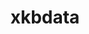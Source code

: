 ---
title: "xkbdata"
layout: cache
categories: [package, develop]
meta: {"versions": ["1.0.1"], "compilers": ["gcc@=11.1.0", "gcc@=11.4.0"], "oss": ["ubuntu20.04", "ubuntu22.04"], "platforms": ["linux"], "targets": ["x86_64_v3"], "stacks": ["data-vis-sdk", "e4s", "root"], "num_specs": 12, "num_specs_by_stack": {"root": 12, "data-vis-sdk": 6, "e4s": 6}}
spec_details: [{"hash": "qtvc3bcnd2edx5gglroulfddubfgwbcl", "compiler": "gcc@=11.1.0", "versions": ["1.0.1"], "os": "ubuntu20.04", "platform": "linux", "target": "x86_64_v3", "variants": ["build_system=autotools"], "stacks": ["root", "data-vis-sdk"], "size": "-", "tarball": "https://binaries.spack.io/develop/build_cache/linux-ubuntu20.04-x86_64_v3/gcc-11.1.0/xkbdata-1.0.1/linux-ubuntu20.04-x86_64_v3-gcc-11.1.0-xkbdata-1.0.1-qtvc3bcnd2edx5gglroulfddubfgwbcl.spack"}, {"hash": "53wl2trqox3oceryjdxcesv6mo6it4oj", "compiler": "gcc@=11.1.0", "versions": ["1.0.1"], "os": "ubuntu20.04", "platform": "linux", "target": "x86_64_v3", "variants": ["build_system=autotools"], "stacks": ["root", "data-vis-sdk"], "size": "-", "tarball": "https://binaries.spack.io/develop/build_cache/linux-ubuntu20.04-x86_64_v3/gcc-11.1.0/xkbdata-1.0.1/linux-ubuntu20.04-x86_64_v3-gcc-11.1.0-xkbdata-1.0.1-53wl2trqox3oceryjdxcesv6mo6it4oj.spack"}, {"hash": "g6psu2ls3oumvvkg4hq2hvh6fm3fauo5", "compiler": "gcc@=11.1.0", "versions": ["1.0.1"], "os": "ubuntu20.04", "platform": "linux", "target": "x86_64_v3", "variants": ["build_system=autotools"], "stacks": ["root", "data-vis-sdk"], "size": "-", "tarball": "https://binaries.spack.io/develop/build_cache/linux-ubuntu20.04-x86_64_v3/gcc-11.1.0/xkbdata-1.0.1/linux-ubuntu20.04-x86_64_v3-gcc-11.1.0-xkbdata-1.0.1-g6psu2ls3oumvvkg4hq2hvh6fm3fauo5.spack"}, {"hash": "roi4opzizy65yujk63z3nzcvfr6f2yy7", "compiler": "gcc@=11.1.0", "versions": ["1.0.1"], "os": "ubuntu20.04", "platform": "linux", "target": "x86_64_v3", "variants": ["build_system=autotools"], "stacks": ["root", "data-vis-sdk"], "size": "-", "tarball": "https://binaries.spack.io/develop/build_cache/linux-ubuntu20.04-x86_64_v3/gcc-11.1.0/xkbdata-1.0.1/linux-ubuntu20.04-x86_64_v3-gcc-11.1.0-xkbdata-1.0.1-roi4opzizy65yujk63z3nzcvfr6f2yy7.spack"}, {"hash": "qivki4arzq2b6myhvn76byql3gksdnb5", "compiler": "gcc@=11.1.0", "versions": ["1.0.1"], "os": "ubuntu20.04", "platform": "linux", "target": "x86_64_v3", "variants": ["build_system=autotools"], "stacks": ["root", "data-vis-sdk"], "size": "-", "tarball": "https://binaries.spack.io/develop/build_cache/linux-ubuntu20.04-x86_64_v3/gcc-11.1.0/xkbdata-1.0.1/linux-ubuntu20.04-x86_64_v3-gcc-11.1.0-xkbdata-1.0.1-qivki4arzq2b6myhvn76byql3gksdnb5.spack"}, {"hash": "wp3vkhgi5fsor6n5eoryniduhw62f2x7", "compiler": "gcc@=11.1.0", "versions": ["1.0.1"], "os": "ubuntu20.04", "platform": "linux", "target": "x86_64_v3", "variants": ["build_system=autotools"], "stacks": ["root", "data-vis-sdk"], "size": "-", "tarball": "https://binaries.spack.io/develop/build_cache/linux-ubuntu20.04-x86_64_v3/gcc-11.1.0/xkbdata-1.0.1/linux-ubuntu20.04-x86_64_v3-gcc-11.1.0-xkbdata-1.0.1-wp3vkhgi5fsor6n5eoryniduhw62f2x7.spack"}, {"hash": "wpe7cyfjlt66k2b3lfupssvvd3qfyora", "compiler": "gcc@=11.4.0", "versions": ["1.0.1"], "os": "ubuntu22.04", "platform": "linux", "target": "x86_64_v3", "variants": ["build_system=autotools"], "stacks": ["root", "e4s"], "size": "-", "tarball": "https://binaries.spack.io/develop/build_cache/linux-ubuntu22.04-x86_64_v3/gcc-11.4.0/xkbdata-1.0.1/linux-ubuntu22.04-x86_64_v3-gcc-11.4.0-xkbdata-1.0.1-wpe7cyfjlt66k2b3lfupssvvd3qfyora.spack"}, {"hash": "mhszxzenlnjiup4eamvl5glcxfk54pos", "compiler": "gcc@=11.4.0", "versions": ["1.0.1"], "os": "ubuntu22.04", "platform": "linux", "target": "x86_64_v3", "variants": ["build_system=autotools"], "stacks": ["root", "e4s"], "size": "-", "tarball": "https://binaries.spack.io/develop/build_cache/linux-ubuntu22.04-x86_64_v3/gcc-11.4.0/xkbdata-1.0.1/linux-ubuntu22.04-x86_64_v3-gcc-11.4.0-xkbdata-1.0.1-mhszxzenlnjiup4eamvl5glcxfk54pos.spack"}, {"hash": "2vbvsmj5l6gevdeosqn2ylsnmxemx6bu", "compiler": "gcc@=11.4.0", "versions": ["1.0.1"], "os": "ubuntu22.04", "platform": "linux", "target": "x86_64_v3", "variants": ["build_system=autotools"], "stacks": ["root", "e4s"], "size": "-", "tarball": "https://binaries.spack.io/develop/build_cache/linux-ubuntu22.04-x86_64_v3/gcc-11.4.0/xkbdata-1.0.1/linux-ubuntu22.04-x86_64_v3-gcc-11.4.0-xkbdata-1.0.1-2vbvsmj5l6gevdeosqn2ylsnmxemx6bu.spack"}, {"hash": "6d5oh7oi7ntvc5jvpbppw4e54wasqhse", "compiler": "gcc@=11.4.0", "versions": ["1.0.1"], "os": "ubuntu22.04", "platform": "linux", "target": "x86_64_v3", "variants": ["build_system=autotools"], "stacks": ["root", "e4s"], "size": "-", "tarball": "https://binaries.spack.io/develop/build_cache/linux-ubuntu22.04-x86_64_v3/gcc-11.4.0/xkbdata-1.0.1/linux-ubuntu22.04-x86_64_v3-gcc-11.4.0-xkbdata-1.0.1-6d5oh7oi7ntvc5jvpbppw4e54wasqhse.spack"}, {"hash": "d6m7v27akbmaa7fmgd5jhqz7ommjpmmw", "compiler": "gcc@=11.4.0", "versions": ["1.0.1"], "os": "ubuntu22.04", "platform": "linux", "target": "x86_64_v3", "variants": ["build_system=autotools"], "stacks": ["root", "e4s"], "size": "-", "tarball": "https://binaries.spack.io/develop/build_cache/linux-ubuntu22.04-x86_64_v3/gcc-11.4.0/xkbdata-1.0.1/linux-ubuntu22.04-x86_64_v3-gcc-11.4.0-xkbdata-1.0.1-d6m7v27akbmaa7fmgd5jhqz7ommjpmmw.spack"}, {"hash": "wjx6ml6xktf2qdfusmbjdbkrvgtu6rha", "compiler": "gcc@=11.4.0", "versions": ["1.0.1"], "os": "ubuntu22.04", "platform": "linux", "target": "x86_64_v3", "variants": ["build_system=autotools"], "stacks": ["root", "e4s"], "size": "-", "tarball": "https://binaries.spack.io/develop/build_cache/linux-ubuntu22.04-x86_64_v3/gcc-11.4.0/xkbdata-1.0.1/linux-ubuntu22.04-x86_64_v3-gcc-11.4.0-xkbdata-1.0.1-wjx6ml6xktf2qdfusmbjdbkrvgtu6rha.spack"}]
---